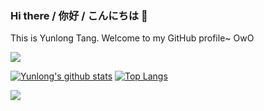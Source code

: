 ### Hi there / 你好 / こんにちは 👋

This is Yunlong Tang. Welcome to my GitHub profile~ OwO
<div>
<img max-width="80" src="https://github.com/innng/innng/blob/master/assets/Github%20Profile%203-1(4).png"/>
</div>

[![Yunlong's github stats](https://github-readme-stats.vercel.app/api?username=yunlong10&theme=default)](https://github.com/yunlong10/github-readme-stats)  [![Top Langs](https://github-readme-stats.vercel.app/api/top-langs/?username=yunlong10&layout=compact&theme=default)](https://github.com/yunlong10/github-readme-stats)

![](https://komarev.com/ghpvc/?username=yunlong10&style=plastic)
